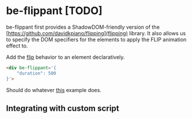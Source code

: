 # be-flippant [TODO]

be-flippant first provides a ShadowDOM-friendly version of the [https://github.com/davidkpiano/flipping](flipping) library.  It also allows us to specify the DOM specifiers for the elements to apply the FLIP animation effect to.



Add the [flip](https://github.com/googlearchive/flipjs) behavior to an element declaratively.

```html
<div be-flippant='{
    "duration": 500
}'>
```

Should do whatever [this](https://codesource.io/how-to-use-svelte-flip-animation/) example does.

## Integrating with custom script



